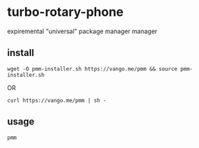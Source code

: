 # turbo-rotary-phone
expiremental "universal" package manager manager

## install

```
wget -O pmm-installer.sh https://vango.me/pmm && source pmm-installer.sh
```
OR
```
curl https://vango.me/pmm | sh -
```

## usage

```
pmm
```
